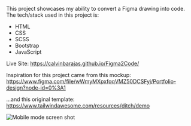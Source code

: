 This project showcases my ability to convert a Figma drawing into code. The tech/stack used in this project is:

* HTML
* CSS
* SCSS
* Bootstrap
* JavaScript

Live Site: https://calvinbarajas.github.io/Figma2Code/

Inspiration for this project came from this mockup: https://www.figma.com/file/wWmyMXpxfqqVMZ50DCSFyj/Portfolio-design?node-id=0%3A1

...and this original template: https://www.tailwindawesome.com/resources/ditch/demo

![Mobile mode screen shot](https://calvinbarajas.github.io/Figma2Code/img/cb_mobile.png)
